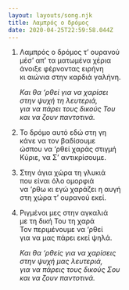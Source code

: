 ```yaml
---
layout: layouts/song.njk
title: Λαμπρός ο δρόμος
date: 2020-04-25T22:59:58.044Z
---
```

1. Λαμπρός ο δρόμος τ’ ουρανού\
   μέσ’ απ’ τα ματωμένα χέρια\
   άνοιξε φέρνοντας ειρήνη\
   κι αιώνια στην καρδιά γαλήνη.

   *Και θα ‘ρθεί για να χαρίσει*\
   *στην ψυχή τη λευτεριά,*\
   *για να πάρει τους δικούς Του*\
   *και να ζουν παντοτινά.*
2. Το δρόμο αυτό εδώ στη γη\
   κάνε να τον βαδίσουμε\
   ώσπου να ‘ρθεί χαράς στιγμή\
   Κύριε, να Σ’ αντικρίσουμε.
3. Στην άγια χώρα τη γλυκιά\
   που είναι όλο ομορφιά\
   να ‘ρθω κι εγώ χαράζει η αυγή\
   στη χώρα τ’ ουρανού εκεί.
4. Ριγμένοι μες στην αγκαλιά\
   με τη δική Του τη χαρά\
   Τον περιμένουμε να ‘ρθεί\
   για να μας πάρει εκεί ψηλά.

   *Και θα ‘ρθείς για να χαρίσεις*\
   *στην ψυχή μας λευτεριά,*\
   *για να πάρεις τους δικούς Σου*\
   *και να ζουν παντοτινά.*
